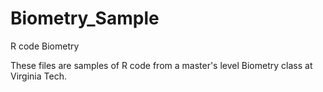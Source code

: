 # Biometry_Sample
R code Biometry

These files are samples of R code from a master's level Biometry class at Virginia Tech. 
